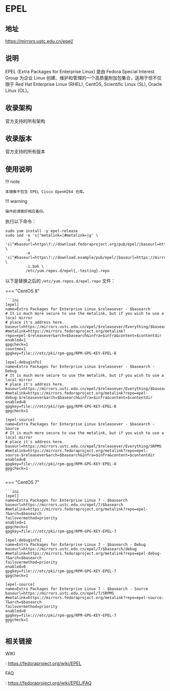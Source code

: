 # EPEL

## 地址

<https://mirrors.ustc.edu.cn/epel/>

## 说明

EPEL (Extra Packages for Enterprise Linux) 是由 Fedora Special Interest
Group 为企业 Linux 创建、维护和管理的一个高质量附加包集合，适用于但不仅限于
Red Hat Enterprise Linux (RHEL), CentOS, Scientific Linux (SL), Oracle Linux (OL)。

## 收录架构

官方支持的所有架构

## 收录版本

官方支持的所有版本

## 使用说明

!!! note

    本镜像不包含 EPEL Cisco OpenH264 仓库。

!!! warning

    操作前请做好相应备份。

执行以下命令：

```shell
sudo yum install -y epel-release
sudo sed -e 's|^metalink=|#metalink=|g' \
         -e 's|^#baseurl=https\?://download.fedoraproject.org/pub/epel/|baseurl=https://mirrors.ustc.edu.cn/epel/|g' \
         -e 's|^#baseurl=https\?://download.example/pub/epel/|baseurl=https://mirrors.ustc.edu.cn/epel/|g' \
         -i.bak \
         /etc/yum.repos.d/epel{,-testing}.repo
```

以下是替换之后的 `/etc/yum.repos.d/epel.repo`
 文件：

=== "CentOS 8"

    ```ini
    [epel]
    name=Extra Packages for Enterprise Linux $releasever - $basearch
    # It is much more secure to use the metalink, but if you wish to use a local mirror
    # place it's address here.
    baseurl=https://mirrors.ustc.edu.cn/epel/$releasever/Everything/$basearch
    #metalink=https://mirrors.fedoraproject.org/metalink?repo=epel-$releasever&arch=$basearch&infra=$infra&content=$contentdir
    enabled=1
    gpgcheck=1
    countme=1
    gpgkey=file:///etc/pki/rpm-gpg/RPM-GPG-KEY-EPEL-8

    [epel-debuginfo]
    name=Extra Packages for Enterprise Linux $releasever - $basearch - Debug
    # It is much more secure to use the metalink, but if you wish to use a local mirror
    # place it's address here.
    baseurl=https://mirrors.ustc.edu.cn/epel/$releasever/Everything/$basearch/debug
    #metalink=https://mirrors.fedoraproject.org/metalink?repo=epel-debug-$releasever&arch=$basearch&infra=$infra&content=$contentdir
    enabled=0
    gpgkey=file:///etc/pki/rpm-gpg/RPM-GPG-KEY-EPEL-8
    gpgcheck=1

    [epel-source]
    name=Extra Packages for Enterprise Linux $releasever - $basearch - Source
    # It is much more secure to use the metalink, but if you wish to use a local mirror
    # place it's address here.
    baseurl=https://mirrors.ustc.edu.cn/epel/$releasever/Everything/SRPMS
    #metalink=https://mirrors.fedoraproject.org/metalink?repo=epel-source-$releasever&arch=$basearch&infra=$infra&content=$contentdir
    enabled=0
    gpgkey=file:///etc/pki/rpm-gpg/RPM-GPG-KEY-EPEL-8
    gpgcheck=1
    ```

=== "CentOS 7"

    ```ini
    [epel]
    name=Extra Packages for Enterprise Linux 7 - $basearch
    baseurl=https://mirrors.ustc.edu.cn/epel/7/$basearch
    #metalink=https://mirrors.fedoraproject.org/metalink?repo=epel-7&arch=$basearch
    failovermethod=priority
    enabled=1
    gpgcheck=1
    gpgkey=file:///etc/pki/rpm-gpg/RPM-GPG-KEY-EPEL-7

    [epel-debuginfo]
    name=Extra Packages for Enterprise Linux 7 - $basearch - Debug
    baseurl=https://mirrors.ustc.edu.cn/epel/7/$basearch/debug
    #metalink=https://mirrors.fedoraproject.org/metalink?repo=epel-debug-7&arch=$basearch
    failovermethod=priority
    enabled=0
    gpgkey=file:///etc/pki/rpm-gpg/RPM-GPG-KEY-EPEL-7
    gpgcheck=1

    [epel-source]
    name=Extra Packages for Enterprise Linux 7 - $basearch - Source
    baseurl=https://mirrors.ustc.edu.cn/epel/7/SRPMS
    #metalink=https://mirrors.fedoraproject.org/metalink?repo=epel-source-7&arch=$basearch
    failovermethod=priority
    enabled=0
    gpgkey=file:///etc/pki/rpm-gpg/RPM-GPG-KEY-EPEL-7
    gpgcheck=1
    ```

## 相关链接

WIKI

:   <https://fedoraproject.org/wiki/EPEL>

FAQ

:   <https://fedoraproject.org/wiki/EPEL/FAQ>
